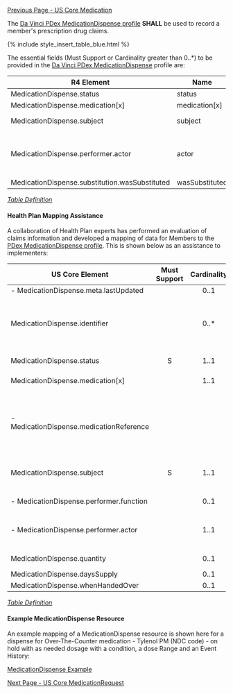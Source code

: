 [Previous Page - US Core Medication](USCoreMedication.html)

The  [Da Vinci PDex MedicationDispense profile](https://build.fhir.org/ig/HL7/davinci-hrex/StructureDefinition-pdex-medicationdispense.html)  **SHALL** be used to record a member's prescription drug claims.

{% include style_insert_table_blue.html %}

The essential fields (Must Support or Cardinality greater than 0..*) to be provided in the [Da Vinci PDex MedicationDispense](https://build.fhir.org/ig/HL7/davinci-hrex/StructureDefinition-pdex-medicationdispense.html) profile are:

| R4 Element                                     | Name            | Cardinality | Type                                                                                              |
|------------------------------------------------|-----------------|:-----------:|---------------------------------------------------------------------------------------------------|
| MedicationDispense.status                      |  status         |     1..1    | code                                                                                              |
| MedicationDispense.medication[x]               |  medication[x]  |     1..1    |                                                                                                   |
| MedicationDispense.subject                     |  subject        |     1..1    | Reference(US Core Patient )                                                                       |
| MedicationDispense.performer.actor             |  actor          |     1..1    | Reference(Practitioner \| PractitionerRole \| Organization \| Patient \| Device \| RelatedPerson) |
| MedicationDispense.substitution.wasSubstituted |  wasSubstituted |     1..1    | boolean                                                                                           |


<i>[Table Definition](index.html#mapping-adjudicated-claims-and-encounter-information-to-clinical-resources)</i>



#### Health Plan Mapping Assistance

A collaboration of Health Plan experts has performed an evaluation of claims information and developed a mapping of  data for Members to the [PDex MedicationDispense profile](https://build.fhir.org/ig/HL7/davinci-hrex/StructureDefinition-pdex-medicationdispense.html). This is shown below as an assistance to implementers:

| US Core Element                            | Must Support | Cardinality | CARIN-BB Element                                                                       | CPCDS Element Mapping or Implementer Note                                                                                                                                                                 |
|--------------------------------------------|:------------:|:-----------:|----------------------------------------------------------------------------------------|-----------------------------------------------------------------------------------------------------------------------------------------------------------------------------------------------------------|
|  - MedicationDispense.meta.lastUpdated     |              |     0..1    | ExplanationOfBenefit.meta.lastUpdated                                                  | [{"163":"EOB Last Updated Date"}]                                                                                                                                                                         |
| MedicationDispense.identifier              |              |     0..*    | ExplanationOfBenefit.Identifier                                                        | [{"35":"RX service reference number"}]. Note: Assign Payer System URI for Unique Claim Id in MedicationDispense.identifier.system. SetClaim Id in MedicationDispense.identifier.value                     |
| MedicationDispense.status                  |       S      |     1..1    | ExplanationOfBenefit.status                                                            | [{"140":"Claim processing status code<br>"}]                                                                                                                                                              |
| MedicationDispense.medication[x]           |              |     1..1    |                                                                                        | . Note: Enter prescription information in sub-elements below                                                                                                                                               |
|  -  MedicationDispense.medicationReference |              |             | ExplanationOfBenefit.supportingInfo.code, ExplanationOfBenefit.detail.productOrService | [{"79":"NCPDP field # 408-D8 (Dispensed As Written (DAW)/Product Selection Code) https://ushik.ahrq.gov/ViewItemDetails?itemKey=200387000&system=sdo"}, {"38, 78":"National drug code<br>Compound Code"}] |
| MedicationDispense.subject                 |       S      |     1..1    | ExplanationOfBenefit.patient                                                           | [{"Ref (1), Ref (109)":"Member id, Patient account number"}, {"Ref (191)":"Unique Member ID"}, {"Ref (110)":"Medical record number"}                                                                      |
|  -  MedicationDispense.performer.function  |              |     0..1    | ExplanationOfBenefit.careTeam.role                                                     | [{"165":"Care Team Role (Value pcp\|Prescribing)"}]                                                                                                                                                       |
|  -  MedicationDispense.performer.actor     |              |     1..1    | ExplanationOfBenefit.careTeam.provider                                                 | [{"Ref(96,122)":"Provider NPIs"}, {"Ref(169,172)":"Provider Names"}, {"94, 167":"Claum billing provider NPI, Claim billing provider name"}                                                                |
| MedicationDispense.quantity                |              |     0..1    | ExplanationOfBenefit.item.quantity                                                     | [{""39,151"":"Quantity dispensed \| Quantity Qualifier Code"}                                                                                                                                             |
| MedicationDispense.daysSupply              |              |     0..1    | ExplanationOfBenefit.supportingInfo.valueQuantity                                      | [{"77":"Days supply"}]                                                                                                                                                                                    |
| MedicationDispense.whenHandedOver          |              |     0..1    | ExplanationOfBenefit.item.servicedDate                                                 | [{"90":"Service (from) date"}]                                                                                                                                                                            |


<i>[Table Definition](index.html#mapping-adjudicated-claims-and-encounter-information-to-clinical-resources)</i>

#### Example MedicationDispense Resource

An example mapping of a MedicationDispense resource is shown here for a dispense for Over-The-Counter medication - Tylenol PM (NDC code) - on hold with as needed dosage with a condition, a dose Range and an Event History:

[MedicationDispense Example](MedicationDispense-1000001.html)



[Next Page - US Core MedicationRequest](USCoreMedicationRequest.html)
